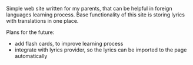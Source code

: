Simple web site written for my parents, that can be helpful in foreign languages learning process. Base functionality of this site is storing lyrics with translations in one place.

Plans for the future:
- add flash cards, to improve learning process
- integrate with lyrics provider, so the lyrics can be imported to the page automatically